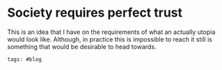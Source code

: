 # Society requires perfect trust

This is an idea that I have on the requirements of what an actually utopia would
look like. Although, in practice this is impossible to reach it still is
something that would be desirable to head towards.

    tags: #blog
